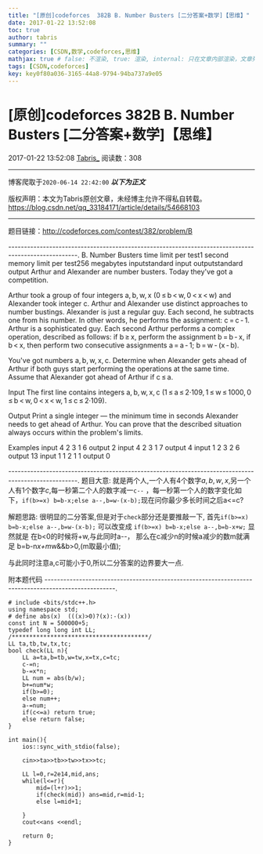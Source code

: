 ```yaml
---
title: "[原创]codeforces  382B B. Number Busters [二分答案+数学]【思维】"
date: 2017-01-22 13:52:08
toc: true
author: tabris
summary: ""
categories: [CSDN,数学,codeforces,思维]
mathjax: true # false: 不渲染, true: 渲染, internal: 只在文章内部渲染，文章列表中不渲染
tags: [CSDN,codeforces]
key: key0f80a036-3165-44a8-9794-94ba737a9e05
---
```


# [原创]codeforces  382B B. Number Busters [二分答案+数学]【思维】

2017-01-22 13:52:08  [Tabris_](https://me.csdn.net/qq_33184171) 阅读数：308

---

博客爬取于`2020-06-14 22:42:00`
***以下为正文***

版权声明：本文为Tabris原创文章，未经博主允许不得私自转载。
https://blog.csdn.net/qq_33184171/article/details/54668103

<!-- more -->

---

题目链接：http://codeforces.com/contest/382/problem/B

----------------------------------------------------------------------------------------------------.
B. Number Busters
time limit per test1 second
memory limit per test256 megabytes
inputstandard input
outputstandard output
Arthur and Alexander are number busters. Today they've got a competition.

Arthur took a group of four integers a, b, w, x (0 ≤ b < w, 0 < x < w) and Alexander took integer с. Arthur and Alexander use distinct approaches to number bustings. Alexander is just a regular guy. Each second, he subtracts one from his number. In other words, he performs the assignment: c = c - 1. Arthur is a sophisticated guy. Each second Arthur performs a complex operation, described as follows: if b ≥ x, perform the assignment b = b - x, if b < x, then perform two consecutive assignments a = a - 1; b = w - (x - b).

You've got numbers a, b, w, x, c. Determine when Alexander gets ahead of Arthur if both guys start performing the operations at the same time. Assume that Alexander got ahead of Arthur if c ≤ a.

Input
The first line contains integers a, b, w, x, c (1 ≤ a ≤ 2·109, 1 ≤ w ≤ 1000, 0 ≤ b < w, 0 < x < w, 1 ≤ c ≤ 2·109).

Output
Print a single integer — the minimum time in seconds Alexander needs to get ahead of Arthur. You can prove that the described situation always occurs within the problem's limits.

Examples
input
4 2 3 1 6
output
2
input
4 2 3 1 7
output
4
input
1 2 3 2 6
output
13
input
1 1 2 1 1
output
0

----------------------------------------------------------------------------------------------------.
题目大意:
就是两个人,一个人有4个数字$a,b,w,x$,另一个人有1个数字$c$,每一秒第二个人的数字减一`c--` ，每一秒第一个人的数字变化如下，`if(b>=x) b=b-x;else a--,b=w-(x-b);`现在问你最少多长时间之后a<=c?

解题思路:
很明显的二分答案,但是对于`check`部分还是要推敲一下,
首先`if(b>=x) b=b-x;else a--,b=w-(x-b);`
可以改变成 `if(b>=x) b=b-x;else a--,b=b-x+w;`
显然就是 在b<0的时候将+w,与此同时a--，
那么在c减少n的时候a减少的数m就满足  b=b-n*x+m*w&&b>0,(m取最小值);

与此同时注意a,c可能小于0,所以二分答案的边界要大一点.

附本题代码
----------------------------------------------------------------------------------------------------.
```
# include <bits/stdc++.h>
using namespace std;
# define abs(x)  (((x)>0)?(x):-(x))
const int N = 500000+5;
typedef long long int LL;
/***************************************/
LL ta,tb,tw,tx,tc;
bool check(LL n){
    LL a=ta,b=tb,w=tw,x=tx,c=tc;
    c-=n;
    b-=x*n;
    LL num = abs(b/w);
    b+=num*w;
    if(b>=0);
    else num++;
    a-=num;
    if(c<=a) return true;
    else return false;
}

int main(){
    ios::sync_with_stdio(false);

    cin>>ta>>tb>>tw>>tx>>tc;

    LL l=0,r=2e14,mid,ans;
    while(l<=r){
        mid=(l+r)>>1;
        if(check(mid)) ans=mid,r=mid-1;
        else l=mid+1;

    }
    cout<<ans <<endl;

    return 0;
}
```